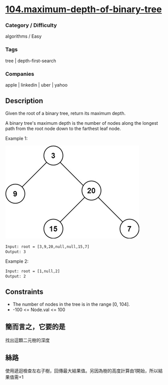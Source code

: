 # [104.maximum-depth-of-binary-tree](https://leetcode.com/problems/maximum-depth-of-binary-tree)

### Category / Difficulty
algorithms / Easy

### Tags
tree | depth-first-search
	 		
### Companies
apple | linkedin | uber | yahoo

## Description
Given the root of a binary tree, return its maximum depth.

A binary tree's maximum depth is the number of nodes along the longest path from the root node down to the farthest leaf node.

 

Example 1:

![image info](./img/104e1.jpg)
```
Input: root = [3,9,20,null,null,15,7]
Output: 3
```

Example 2:
```
Input: root = [1,null,2]
Output: 2
```

## Constraints
- The number of nodes in the tree is in the range [0, 104].
- -100 <= Node.val <= 100

## 簡而言之，它要的是
找出這顆二元樹的深度

## 絲路
使用遞迴檢查左右子樹，回傳最大結果值。另因為樹的高度計算由1開始，所以結果值需+1

